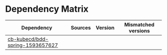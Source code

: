 # Dependency Matrix

Dependency | Sources | Version | Mismatched versions
---------- | ------- | ------- | -------------------
[cb-kubecd/bdd-spring-1593657627](https://github.com/cb-kubecd/bdd-spring-1593657627.git) |  | []() | 
